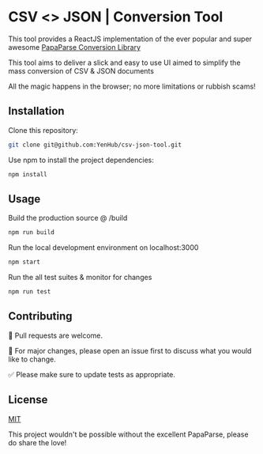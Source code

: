 # CSV <> JSON | Conversion Tool

This tool provides a ReactJS implementation of the ever popular and super awesome [PapaParse Conversion Library](https://github.com/mholt/PapaParse)

This tool aims to deliver a slick and easy to use UI aimed to simplify the mass conversion of CSV & JSON documents

All the magic happens in the browser; no more limitations or rubbish scams!

## Installation

Clone this repository:

```bash
git clone git@github.com:YenHub/csv-json-tool.git
```

Use npm to install the project dependencies:

```bash
npm install
```

## Usage

Build the production source @ /build

```bash
npm run build
```

Run the local development environment on localhost:3000

```bash
npm start
```

Run the all test suites & monitor for changes

```bash
npm run test
```

## Contributing

🚀 Pull requests are welcome.

🔨 For major changes, please open an issue first to discuss what you would like to change.

✅ Please make sure to update tests as appropriate.

## License
[MIT](https://choosealicense.com/licenses/mit/)

This project wouldn't be possible without the excellent PapaParse, please do share the love!
